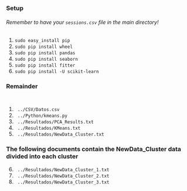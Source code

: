 ### Setup
###### Remember to have your ``` sessions.csv ``` file in the main directory!

1. ``` sudo easy_install pip ```
2. ``` sudo pip install wheel ```
3. ``` sudo pip install pandas ```
3. ``` sudo pip install seaborn ```
3. ``` sudo pip install fitter ```
4. ``` sudo pip install -U scikit-learn ```

### Remainder
``` The following project contains many documents whose only purpose were obtain more clean data, and therefore were left on a older version.
```
``` The following documents are the one that actually work and create the results.
```

1. ``` ../CSV/Datos.csv```
2. ``` ../Python/kmeans.py```
3. ``` ../Resultados/PCA_Results.txt```
4. ``` ../Resultados/KMeans.txt```
5. ``` ../Resultados/NewData_Cluster.txt```
### The following documents contain the NewData_Cluster data divided into each cluster
6. ``` ../Resultados/NewData_Cluster_1.txt```
7. ``` ../Resultados/NewData_Cluster_2.txt```
8. ``` ../Resultados/NewData_Cluster_3.txt```
